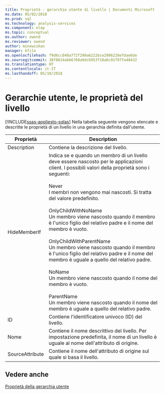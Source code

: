 ```yaml
---
title: Proprietà - gerarchie utente di livello | Documenti Microsoft
ms.date: 05/02/2018
ms.prod: sql
ms.technology: analysis-services
ms.component: olap
ms.topic: conceptual
ms.author: owend
ms.reviewer: owend
author: minewiskan
manager: kfile
ms.openlocfilehash: f9d6cc848a772f290a6222bce2906228efdae6de
ms.sourcegitcommit: 38f8824abb6760a9dc6953f10a6c91f97fa48432
ms.translationtype: HT
ms.contentlocale: it-IT
ms.lasthandoff: 05/10/2018
---
```

# <a name="user-hierarchies---level-properties"></a>Gerarchie utente, le proprietà del livello
[!INCLUDE[ssas-appliesto-sqlas](../../includes/ssas-appliesto-sqlas.md)]
  Nella tabella seguente vengono elencate e descritte le proprietà di un livello in una gerarchia definita dall'utente.  
  
|Proprietà|Description|  
|--------------|-----------------|  
|Description|Contiene la descrizione del livello.|  
|HideMemberIf|Indica se e quando un membro di un livello deve essere nascosto per le applicazioni client. I possibili valori della proprietà sono i seguenti:<br /><br /> Never<br /> I membri non vengono mai nascosti. Si tratta del valore predefinito.<br /><br /> OnlyChildWithNoName<br /> Un membro viene nascosto quando il membro è l'unico figlio del relativo padre e il nome del membro è vuoto.<br /><br /> OnlyChildWithParentName<br /> Un membro viene nascosto quando il membro è l'unico figlio del relativo padre e il nome del membro è uguale a quello del relativo padre.<br /><br /> NoName<br /> Un membro viene nascosto quando il nome del membro è vuoto.<br /><br /> ParentName<br /> Un membro viene nascosto quando il nome del membro è uguale a quello del relativo padre.|  
|ID|Contiene l'identificatore univoco (ID) del livello.|  
|Nome|Contiene il nome descrittivo del livello. Per impostazione predefinita, il nome di un livello è uguale al nome dell'attributo di origine.|  
|SourceAttribute|Contiene il nome dell'attributo di origine sul quale si basa il livello.|  
  
## <a name="see-also"></a>Vedere anche  
 [Proprietà della gerarchia utente](../../analysis-services/multidimensional-models-olap-logical-dimension-objects/user-hierarchies-properties.md)  
  
  
